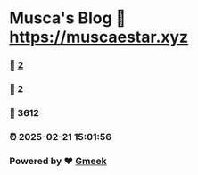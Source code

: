 # Musca's Blog :link: https://muscaestar.xyz 
### :page_facing_up: [2](https://muscaestar.xyz/tag.html) 
### :speech_balloon: 2 
### :hibiscus: 3612 
### :alarm_clock: 2025-02-21 15:01:56 
### Powered by :heart: [Gmeek](https://github.com/Meekdai/Gmeek)
